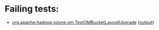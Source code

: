 # Failing tests: 

 * [org.apache.hadoop.ozone.om.TestOMBucketLayoutUpgrade](hadoop-ozone/integration-test/org.apache.hadoop.ozone.om.TestOMBucketLayoutUpgrade.txt) ([output](hadoop-ozone/integration-test/org.apache.hadoop.ozone.om.TestOMBucketLayoutUpgrade-output.txt))
